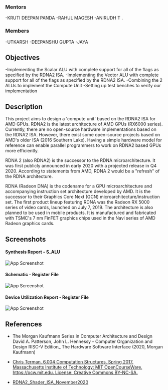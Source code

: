 ### Mentors

-KRUTI DEEPAN PANDA
-RAHUL MAGESH
-ANIRUDH T
.
### Members

-UTKARSH
-DEEPANSHU GUPTA
-JAYA

## Objectives

-Implementing the Scalar ALU with complete support for all of the flags as specified by the RDNA2 ISA.
-Implementing the Vector ALU with complete support for all of the flags as specified by the RDNA2 ISA.
-Combining the 2 ALUs to implement the Compute Unit
-Setting up test benches to verify our implementation

## Description

This project aims to design a 'compute unit' based on the RDNA2 ISA for AMD GPUs. RDNA2 is the latest architecture of AMD GPUs (RX6000 series). Currently, there are no open-source hardware implementations based on the RDNA2 ISA. However, there exist some open-source projects based on AMD's older ISA (2016 Southern Lake). Having a simple hardware model for reference can enable parallel programmers to work on RDNA2 based GPUs more efficiently.

RDNA 2 (also RDNA2) is the successor to the RDNA microarchitecture. It was first publicly announced in early 2020 with a projected release in Q4 2020. According to statements from AMD, RDNA 2 would be a "refresh" of the RDNA architecture.

RDNA (Radeon DNA) is the codename for a GPU microarchitecture and accompanying instruction set architecture developed by AMD. It is the successor to their Graphics Core Next (GCN) microarchitecture/instruction set. The first product lineup featuring RDNA was the Radeon RX 5000 series of video cards, launched on July 7, 2019. The architecture is also planned to be used in mobile products. It is manufactured and fabricated with TSMC's 7 nm FinFET graphics chips used in the Navi series of AMD Radeon graphics cards.

## Screenshots

#### Synthesis Report - S_ALU

![App Screenshot](https://i.imgur.com/OFkcVgk.png)

#### Schematic - Register File

![App Screenshot](https://i.imgur.com/296YT98.png)

#### Device Utilization Report - Register File

![App Screenshot](https://i.imgur.com/2XNv6MA.png)

## References

- The Morgan Kaufmann Series in Computer Architecture and Design David A. Patterson, John L. Hennessy - Computer Organization and Design RISC-V Edition\_ The Hardware Software Interface (2020, Morgan Kaufmann)

- [Chris Terman. 6.004 Computation Structures. Spring 2017. Massachusetts Institute of Technology: MIT OpenCourseWare, https://ocw.mit.edu. License: Creative Commons BY-NC-SA.](https://ocw.mit.edu/courses/6-004-computation-structures-spring-2017/pages/syllabus/)

- [RDNA2_Shader_ISA_November2020](https://developer.amd.com/wp-content/resources/RDNA2_Shader_ISA_November2020.pdf)
